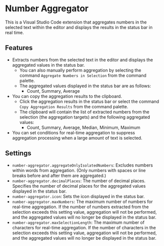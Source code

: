 # Number Aggregator

This is a Visual Studio Code extension that aggregates numbers in the selected text within the editor and displays the results in the status bar in real time.

## Features

- Extracts numbers from the selected text in the editor and displays the aggregated values in the status bar.
  - You can also manually perform aggregation by selecting the command `Aggregate Numbers in Selection` from the command palette.
  - The aggregated values displayed in the status bar are as follows:
    - Count, Summary, Average
- You can copy the aggregation results to the clipboard.
  - Click the aggregation results in the status bar or select the command `Copy Aggregation Results` from the command palette.
  - The clipboard will contain the list of extracted numbers from the selection (the aggregation targets) and the following aggregated values:
    - Count, Summary, Average, Median, Minimum, Maximum
- You can set conditions for real-time aggregation to suppress aggregation processing when a large amount of text is selected.

## Settings

- `number-aggregator.aggregateOnlyIsolatedNumbers`: Excludes numbers within words from aggregation. (Only numbers with spaces or line breaks before and after them are aggregated.)
- `number-aggregator.decimalPlaces`: The number of decimal places. Specifies the number of decimal places for the aggregated values displayed in the status bar.
- `number-aggregator.icon`: Sets the icon displayed in the status bar.
- `number-aggregator.maxNumbers`: The maximum number of numbers for real-time aggregation. If the number of numbers extracted from the selection exceeds this setting value, aggregation will not be performed, and the aggregated values will no longer be displayed in the status bar.
- `number-aggregator.maxSelectionLength`: The maximum number of characters for real-time aggregation. If the number of characters in the selection exceeds this setting value, aggregation will not be performed, and the aggregated values will no longer be displayed in the status bar.
